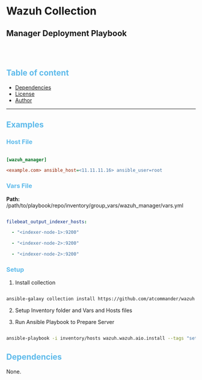 # Wazuh Collection


## Manager Deployment Playbook


</br>
</br>


## <span style="color:#5dbaebff">Table of content</span>

- [Dependencies](#dependencies)
- [License](#license)
- [Author](#author)

---

## <span style="color:#5dbaebff">Examples</span>

### <span style="color:#5dbaebff">Host File</span>

```ini

[wazuh_manager]

<example.com> ansible_host=<11.11.11.16> ansible_user=root

```

### <span style="color:#5dbaebff">Vars File</span>

**Path:** /path/to/playbook/repo/inventory/group_vars/wazuh_manager/vars.yml

```yaml

filebeat_output_indexer_hosts:

  - "<indexer-node-1>:9200"

  - "<indexer-node-2>:9200"

  - "<indexer-node-2>:9200"

```

### <span style="color:#5dbaebff">Setup</span>

1. Install collection

```bash

ansible-galaxy collection install https://github.com/atcommander/wazuh.git

```

2. Setup Inventory folder and Vars and Hosts files

3. Run Ansible Playbook to Prepare Server

```bash

ansible-playbook -i inventory/hosts wazuh.wazuh.aio.install --tags "setup-all"

```




## <span style="color:#5dbaebff">Dependencies</span>

None.
